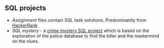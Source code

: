 ## SQL projects
* _Assignment_ files contain SQL task solutions. Predominantly from [HackerRank](https://www.hackerrank.com/domains/sql)
* _SQL mystery_ - a [crime mystery SQL project](https://www.kaggle.com/datasets/johnp47/sql-murder-mystery-database) which is based on the exploration of the police database to find the killer and the mastermind on the clues. 
